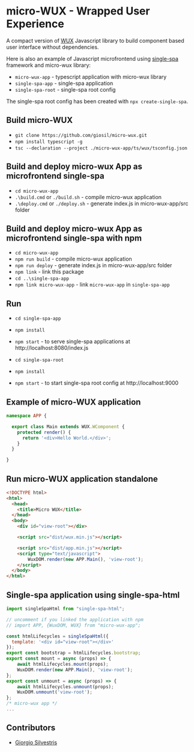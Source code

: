 # micro-WUX - Wrapped User Experience 

A compact version of [WUX](https://github.com/giosil/wux) Javascript library to build component based user interface without dependencies.

Here is also an example of Javascript microfrontend using [single-spa](https://single-spa.js.org/) framework and micro-wux library:

- `micro-wux-app`   - typescript application with micro-wux library
- `single-spa-app`  - single-spa application
- `single-spa-root` - single-spa root config 

The single-spa root config has been created with `npx create-single-spa`.

## Build micro-WUX

- `git clone https://github.com/giosil/micro-wux.git`
- `npm install typescript -g`
- `tsc --declaration --project ./micro-wux-app/ts/wux/tsconfig.json`

## Build and deploy micro-wux App as microfrontend single-spa

- `cd micro-wux-app`
- `.\build.cmd`  or `./build.sh`  - compile micro-wux application
- `.\deploy.cmd` or `./deploy.sh` - generate index.js in micro-wux-app/src folder

## Build and deploy micro-wux App as microfrontend single-spa with npm

- `cd micro-wux-app`
- `npm run build`  - compile micro-wux application
- `npm run deploy` - generate index.js in micro-wux-app/src folder
- `npm link` - link this package
- `cd ..\single-spa-app`
- `npm link micro-wux-app` - link `micro-wux-app` in `single-spa-app`

## Run

- `cd single-spa-app`
- `npm install`
- `npm start` - to serve single-spa applications at http://localhost:8080/index.js

- `cd single-spa-root`
- `npm install`
- `npm start` - to start single-spa root config at http://localhost:9000

## Example of micro-WUX application

```typescript
namespace APP {

  export class Main extends WUX.WComponent {
    protected render() {
      return '<div>Hello World.</div>';
    }
  }

}
```

## Run micro-WUX application standalone

```html
<!DOCTYPE html>
<html>
  <head>
    <title>Micro WUX</title>
  </head>
  <body>
    <div id="view-root"></div>

    <script src="dist/wux.min.js"></script>

    <script src="dist/app.min.js"></script>
    <script type="text/javascript">
        WuxDOM.render(new APP.Main(), 'view-root');
    </script>
  </body>
</html>
```

## Single-spa application using single-spa-html

```javascript
import singleSpaHtml from "single-spa-html";

// uncomment if you linked the application with npm
// import APP, {WuxDOM, WUX} from "micro-wux-app";

const htmlLifecycles = singleSpaHtml({
  template: '<div id="view-root"></div>'
});
export const bootstrap = htmlLifecycles.bootstrap;
export const mount = async (props) => {
	await htmlLifecycles.mount(props);
	WuxDOM.render(new APP.Main(), 'view-root');
};
export const unmount = async (props) => {
	await htmlLifecycles.unmount(props);
	WuxDOM.unmount('view-root');
};
/* micro-wux app */
...
```

## Contributors

* [Giorgio Silvestris](https://github.com/giosil)
